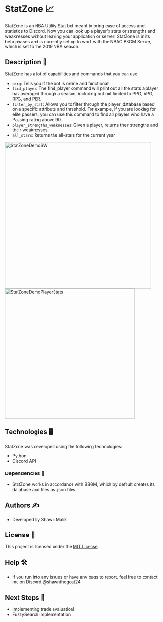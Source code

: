 # StatZone 📈

StatZone is an NBA Utility Stat bot meant to bring ease of access and statistics to Discord. Now you can look up a player's stats or strengths and weaknesses without leaving your application or server! StatZone is in its beta phases and is currently set up to work with the NBAC BBGM Server, which is set to the 2019 NBA season.

## Description 🏀

StatZone has a lot of capabilities and commands that you can use.
- ```ping```: Tells you if the bot is online and functional!
- ```find_player```: The find_player command will print out all the stats a player has averaged through a season, including but not limited to PPG, APG, RPG, and PER.
- ```filter_by_stat```: Allows you to filter through the player_database based on a specific attribute and threshold. For example, if you are looking for elite passers, you can use this command to
find all players who have a Passing rating above 90.
- ```player_strengths_weaknesses```: Given a player, returns their strengths and their weaknesses
- ```all_stars```: Returns the all-stars for the current year

<img width="480" alt="StatZoneDemoSW" src="https://github.com/shawnmalik1/StatZone/assets/29494485/ec7db7f7-0faa-42c7-8c6c-85734c48c295">
<img width="426" alt="StatZoneDemoPlayerStats" src="https://github.com/shawnmalik1/StatZone/assets/29494485/3898b0a0-dac6-4fc2-9561-c30a092f6c89">


## Technologies 🖥️
StatZone was developed using the following technologies:
- Python
- Discord API

### Dependencies 🤖

* StatZone works in accordance with BBGM, which by default creates its database and files as .json files.

## Authors ✍️
- Developed by Shawn Malik

## License 📝

This project is licensed under the [MIT License](./LICENSE)

## Help 🛠️

* If you run into any issues or have any bugs to report, feel free to contact me on Discord @shawnthegoat24

## Next Steps 👀
- Implementing trade evaluation!
- FuzzySearch implementation

